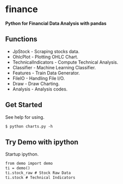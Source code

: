 finance
=======

**Python for Financial Data Analysis with pandas**

Functions
---------

* JpStock - Scraping stocks data.
* OhlcPlot - Plotting OHLC Chart.
* TechnicalIndicators - Compute Technical Analysis.
* Classifier - Machine Learning Classifier.
* Features - Train Data Generator.
* FileIO - Handling File I/O.
* Draw - Draw Charting.
* Analysis - Analysis codes.

Get Started
-----------

See help for using.

``` html
$ python charts.py -h
```

Try Demo with ipython
---------------------

Startup ipython.

``` html
from demo import demo
ti = demo()
ti.stock_raw # Stock Raw Data
ti.stock # Technical Indicators
```

